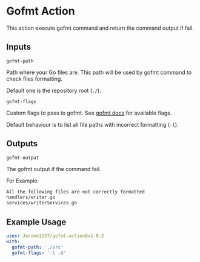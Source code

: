 # Gofmt Action

This action execute gofmt command and return the command output if fail.

## Inputs

`gofmt-path`

Path where your Go files are.
This path will be used by gofmt command to check files formatting.

Default one is the repository root (`./`).

`gofmt-flags`

Custom flags to pass to gofmt. 
See [gofmt docs](https://golang.org/cmd/gofmt/) for available flags.

Default behaviour is to list all file paths with incorrect formatting (`-l`).

## Outputs

`gofmt-output`

The gofmt output if the command fail.

For Example:

```bash
All the following files are not correctly formatted
handlers/writer.go
services/writerServices.go
```

## Example Usage

```yaml
uses: Jerome1337/gofmt-action@v1.0.2
with:
  gofmt-path: './src'
  gofmt-flags: '-l -d'
````
